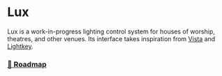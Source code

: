 # Lux

Lux is a work-in-progress lighting control system for houses of worship, theatres, and other venues. Its interface takes inspiration from [Vista](https://vistabychromaq.com/) and [Lightkey](https://lightkeyapp.com).

### [🚗 Roadmap](https://roadmap.lux.calebden.io/shared?id=28794e3f-7d19-4b76-86d0-e68b34e72c0f&v=3034eb28-f76e-41cd-8f2f-862cc8f456ea&r=b7a25609-cb34-4957-87d5-c0e86a73aff3)
